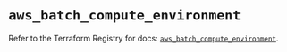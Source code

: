 # `aws_batch_compute_environment`

Refer to the Terraform Registry for docs: [`aws_batch_compute_environment`](https://registry.terraform.io/providers/hashicorp/aws/5.51.0/docs/resources/batch_compute_environment).
